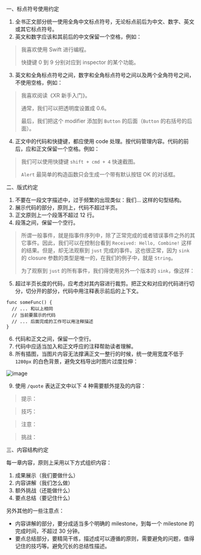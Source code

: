 一、标点符号使用约定
1. 全书正文部分统一使用全角中文标点符号，无论标点前后为中文、数字、英文或其它标点符号。
2. 英文和数字应该和其前后的中文保留一个空格，例如：

> 我喜欢使用 Swift 进行编程。
> 
> 快捷键 0 到 9 分别对应到 inspector 的某个功能。

3. 英文和全角标点符号之间，数字和全角标点符号之间以及两个全角符号之间，不使用空格，例如：

> 我喜欢阅读《XR 新手入门》。
> 
> 通常，我们可以把透明度设置成 0.6。
> 
> 最后，我们把这个 modifier 添加到 `Button` 的后面（`Button` 的右括号的后面）。

4. 正文中的代码和快捷键，都应使用 code 处理。按代码管理内容。代码的前后，应和正文保留一个空格。例如：

> 我们可以使用快捷键 `shift + cmd + 4` 快速截图。
> 
> `Alert` 最简单的构造函数只会生成一个带有默认按钮 OK 的对话框。

二、版式约定

1. 不要在一段文字描述中，过于频繁的出现类似：我们... 这样的句型结构。
2. 展示代码的部分，原则上，代码不超过半页。
3. 正文原则上一个段落不超过 12 行。
4. 段落之间，保留一个空行。

> 所谓一般事件，就是指事件序列中，除了正常完成的或者错误事件之外的其它事件。因此，我们可以在控制台看到 `Received: Hello, Combine!` 这样的结果。但是，却无法观察到 `just` 完成的事件。这也很正常，因为 `sink` 的 closure 参数的类型是唯一的，在我们的例子中，就是 `String`。
> 
> 为了观察到 `just` 的所有事件，我们得使用另外一个版本的 `sink`，像这样：

5. 超过半页长度的代码，应考虑对其内容进行裁剪。把正文和对应的代码进行切分，切分开的部分，代码中用注释表示前后的上下文。

```
func someFunc() {
  // ... 和以上相同
  // 当前要展示的代码
  // ... 后面完成的工作可以用注释描述
}
```

6. 代码和正文之间，保留一个空行。
7. 代码中应适当加入和正文呼应的注释帮助读者理解。
8. 所有插图，当图片内容无法撑满正文一整行的时候，统一使用宽度不低于 `1280px` 的白色背景，避免文档导出时图片过度拉伸：

![image](https://user-images.githubusercontent.com/8003181/221884858-d9fff0ef-f150-4d9a-bf17-6b8ab5d05e2c.png)

9. 使用 `/quote` 表达正文中以下 4 种需要额外提及的内容：

> 提示：

> 技巧：

> 注意：

> 挑战：

三、内容结构约定

每一章内容，原则上采用以下方式组织内容：

1. 成果展示（我们要做什么）
2. 内容讲解（我们怎么做）
3. 额外挑战（还能做什么）
4. 要点总结（要记住什么）

另外其他的一些注意点：
- 内容讲解的部分，要分成适当多个明确的 milestone，到每一个 milestone 的完成时间，不超过 30 分钟。
- 要点总结部分，要精简干练，描述成可以遵循的原则，需要避免的问题，值得记住的技巧等。避免冗长的总结性描述。
